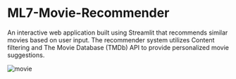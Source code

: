 # ML7-Movie-Recommender
An interactive web application built using Streamlit that recommends similar movies based on user input. The recommender system utilizes Content filtering and The Movie Database (TMDb) API to provide personalized movie suggestions.

![movie](https://github.com/Vikas-Rajpurohit/ML7-Movie-Recommender/assets/112104373/d850f269-bc0a-4d65-ad9f-30f2c21929df)
